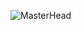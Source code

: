 ![MasterHead]([https://www.emizentech.com/blog/top-salesforce-commerce-cloud-development-companies.html](https://medium.com/@mohammadusmandelhi/the-top-customer-service-solution-is-salesforce-service-cloud-because-of-these-9-features-b4b6fbbd2614)https://medium.com/@mohammadusmandelhi/the-top-customer-service-solution-is-salesforce-service-cloud-because-of-these-9-features-b4b6fbbd2614)

